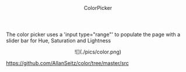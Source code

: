 <header>ColorPicker</header>
  <p>The color picker uses a 'input type="range"' to populate the page with a slider bar for Hue, Saturation and Lightness </p>
  <p align="center">
  ![](./pics/color.png)
</p>


https://github.com/AllanSeitz/color/tree/master/src
